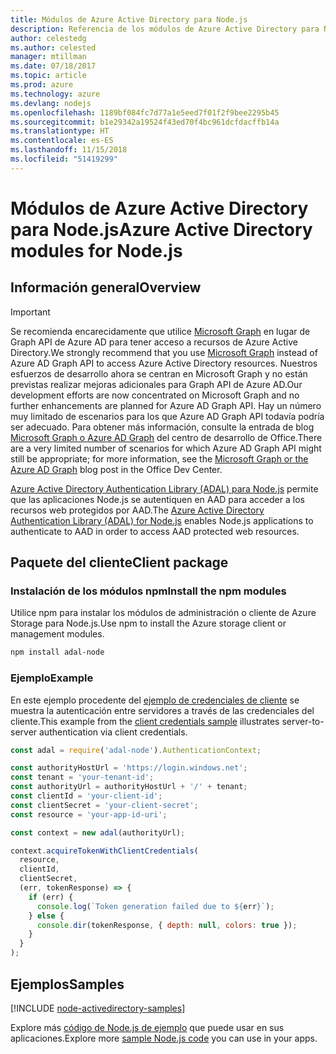 ```yaml
---
title: Módulos de Azure Active Directory para Node.js
description: Referencia de los módulos de Azure Active Directory para Node.js
author: celestedg
ms.author: celested
manager: mtillman
ms.date: 07/18/2017
ms.topic: article
ms.prod: azure
ms.technology: azure
ms.devlang: nodejs
ms.openlocfilehash: 1189bf084fc7d77a1e5eed7f01f2f9bee2295b45
ms.sourcegitcommit: b1e29342a19524f43ed70f4bc961dcfdacffb14a
ms.translationtype: HT
ms.contentlocale: es-ES
ms.lasthandoff: 11/15/2018
ms.locfileid: "51419299"
---
```

# <a name="azure-active-directory-modules-for-nodejs"></a><span data-ttu-id="1651a-103">Módulos de Azure Active Directory para Node.js</span><span class="sxs-lookup"><span data-stu-id="1651a-103">Azure Active Directory modules for Node.js</span></span>

## <a name="overview"></a><span data-ttu-id="1651a-104">Información general</span><span class="sxs-lookup"><span data-stu-id="1651a-104">Overview</span></span>

> [!IMPORTANT]
> <span data-ttu-id="1651a-105">Se recomienda encarecidamente que utilice [Microsoft Graph](https://graph.microsoft.io/) en lugar de Graph API de Azure AD para tener acceso a recursos de Azure Active Directory.</span><span class="sxs-lookup"><span data-stu-id="1651a-105">We strongly recommend that you use [Microsoft Graph](https://graph.microsoft.io/) instead of Azure AD Graph API to access Azure Active Directory resources.</span></span> <span data-ttu-id="1651a-106">Nuestros esfuerzos de desarrollo ahora se centran en Microsoft Graph y no están previstas realizar mejoras adicionales para Graph API de Azure AD.</span><span class="sxs-lookup"><span data-stu-id="1651a-106">Our development efforts are now concentrated on Microsoft Graph and no further enhancements are planned for Azure AD Graph API.</span></span> <span data-ttu-id="1651a-107">Hay un número muy limitado de escenarios para los que Azure AD Graph API todavía podría ser adecuado. Para obtener más información, consulte la entrada de blog [Microsoft Graph o Azure AD Graph](https://dev.office.com/blogs/microsoft-graph-or-azure-ad-graph) del centro de desarrollo de Office.</span><span class="sxs-lookup"><span data-stu-id="1651a-107">There are a very limited number of scenarios for which Azure AD Graph API might still be appropriate; for more information, see the [Microsoft Graph or the Azure AD Graph](https://dev.office.com/blogs/microsoft-graph-or-azure-ad-graph) blog post in the Office Dev Center.</span></span>

<span data-ttu-id="1651a-108">[Azure Active Directory Authentication Library (ADAL) para Node.js](https://www.npmjs.com/package/adal-node) permite que las aplicaciones Node.js se autentiquen en AAD para acceder a los recursos web protegidos por AAD.</span><span class="sxs-lookup"><span data-stu-id="1651a-108">The [Azure Active Directory Authentication Library (ADAL) for Node.js](https://www.npmjs.com/package/adal-node) enables Node.js applications to authenticate to AAD in order to access AAD protected web resources.</span></span>

## <a name="client-package"></a><span data-ttu-id="1651a-109">Paquete del cliente</span><span class="sxs-lookup"><span data-stu-id="1651a-109">Client package</span></span>

### <a name="install-the-npm-modules"></a><span data-ttu-id="1651a-110">Instalación de los módulos npm</span><span class="sxs-lookup"><span data-stu-id="1651a-110">Install the npm modules</span></span>

<span data-ttu-id="1651a-111">Utilice npm para instalar los módulos de administración o cliente de Azure Storage para Node.js.</span><span class="sxs-lookup"><span data-stu-id="1651a-111">Use npm to install the Azure storage client or management modules.</span></span>

```bash
npm install adal-node
```   

### <a name="example"></a><span data-ttu-id="1651a-112">Ejemplo</span><span class="sxs-lookup"><span data-stu-id="1651a-112">Example</span></span>

<span data-ttu-id="1651a-113">En este ejemplo procedente del [ejemplo de credenciales de cliente](https://github.com/MSOpenTech/azure-activedirectory-library-for-nodejs/blob/master/sample/client-credentials-sample.js) se muestra la autenticación entre servidores a través de las credenciales del cliente.</span><span class="sxs-lookup"><span data-stu-id="1651a-113">This example from the [client credentials sample](https://github.com/MSOpenTech/azure-activedirectory-library-for-nodejs/blob/master/sample/client-credentials-sample.js) illustrates server-to-server authentication via client credentials.</span></span>

```javascript
const adal = require('adal-node').AuthenticationContext;

const authorityHostUrl = 'https://login.windows.net';
const tenant = 'your-tenant-id';
const authorityUrl = authorityHostUrl + '/' + tenant;
const clientId = 'your-client-id';
const clientSecret = 'your-client-secret';
const resource = 'your-app-id-uri';

const context = new adal(authorityUrl);

context.acquireTokenWithClientCredentials(
  resource,
  clientId,
  clientSecret,
  (err, tokenResponse) => {
    if (err) {
      console.log(`Token generation failed due to ${err}`);
    } else {
      console.dir(tokenResponse, { depth: null, colors: true });
    }
  }
);
```

## <a name="samples"></a><span data-ttu-id="1651a-114">Ejemplos</span><span class="sxs-lookup"><span data-stu-id="1651a-114">Samples</span></span>

[!INCLUDE [node-activedirectory-samples](../docs-ref-conceptual/includes/activedirectory-samples.md)]

<span data-ttu-id="1651a-115">Explore más [código de Node.js de ejemplo](https://azure.microsoft.com/resources/samples/?platform=nodejs) que puede usar en sus aplicaciones.</span><span class="sxs-lookup"><span data-stu-id="1651a-115">Explore more [sample Node.js code](https://azure.microsoft.com/resources/samples/?platform=nodejs) you can use in your apps.</span></span>
